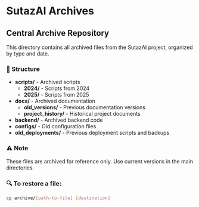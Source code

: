 # SutazAI Archives

## Central Archive Repository

This directory contains all archived files from the SutazAI project, organized by type and date.

### 📁 Structure

- **scripts/** - Archived scripts
  - **2024/** - Scripts from 2024
  - **2025/** - Scripts from 2025
- **docs/** - Archived documentation
  - **old_versions/** - Previous documentation versions
  - **project_history/** - Historical project documents
- **backend/** - Archived backend code
- **configs/** - Old configuration files
- **old_deployments/** - Previous deployment scripts and backups

### ⚠️ Note
These files are archived for reference only. Use current versions in the main directories.

### 🔍 To restore a file:
```bash
cp archive/[path-to-file] [destination]
```

